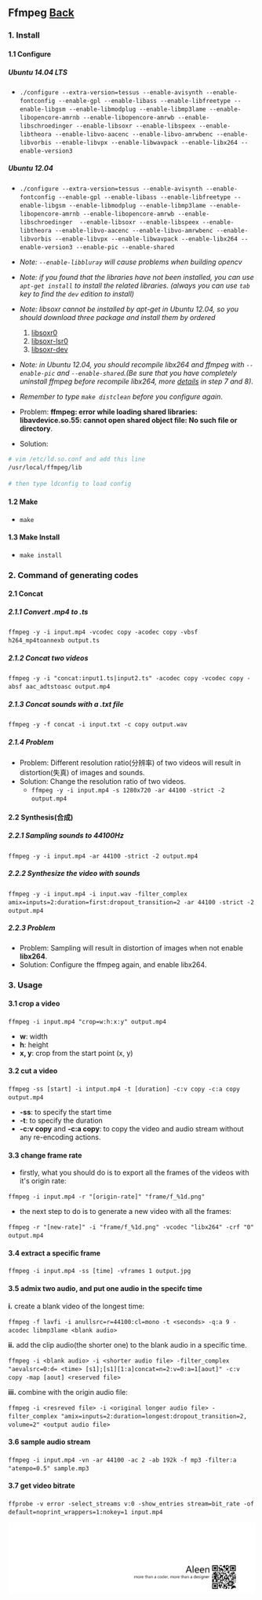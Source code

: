 ## Ffmpeg	[Back](./../summary.md)

### 1. Install

#### 1.1 Configure


##### Ubuntu 14.04 LTS 

- `./configure --extra-version=tessus --enable-avisynth --enable-fontconfig --enable-gpl --enable-libass --enable-libfreetype --enable-libgsm --enable-libmodplug --enable-libmp3lame --enable-libopencore-amrnb --enable-libopencore-amrwb --enable-libschroedinger --enable-libsoxr --enable-libspeex --enable-libtheora --enable-libvo-aacenc --enable-libvo-amrwbenc --enable-libvorbis --enable-libvpx --enable-libwavpack --enable-libx264 --enable-version3`

##### Ubuntu 12.04

- `./configure --extra-version=tessus --enable-avisynth --enable-fontconfig --enable-gpl --enable-libass --enable-libfreetype --enable-libgsm --enable-libmodplug --enable-libmp3lame --enable-libopencore-amrnb --enable-libopencore-amrwb --enable-libschroedinger  --enable-libsoxr --enable-libspeex --enable-libtheora --enable-libvo-aacenc --enable-libvo-amrwbenc --enable-libvorbis --enable-libvpx --enable-libwavpack --enable-libx264 --enable-version3 --enable-pic --enable-shared`

- *Note: `--enable-libbluray` will cause problems when building opencv*
- *Note: if you found that the libraries have not been installed, you can use `apt-get install` to install the related libraries. (always you can use `tab` key to find the `dev` edition to install)*
- *Note: libsoxr cannot be installed by apt-get in Ubuntu 12.04, so you should download three package and install them by ordered*
    1. [libsoxr0](http://www.ubuntuupdates.org/package/webupd8/precise/main/base/libsoxr0)
    2. [libsoxr-lsr0](http://www.ubuntuupdates.org/package/webupd8/precise/main/base/libsoxr-lsr0)
    3. [libsoxr-dev](http://www.ubuntuupdates.org/package/webupd8/precise/main/base/libsoxr-dev)
- *Note: in Ubuntu 12.04, you should recompile libx264 and ffmpeg with `--enable-pic` and `--enable-shared`.(Be sure that you have completely uninstall ffmpeg before recompile libx264, more [details](http://www.ozbotz.org/opencv-installation/) in step 7 and 8)*.
- *Remember to type `make distclean` before you configure again*.
- Problem: **ffmpeg: error while loading shared libraries: libavdevice.so.55: cannot open shared object file: No such file or directory**.
- Solution:

```bash
# vim /etc/ld.so.conf and add this line
/usr/local/ffmpeg/lib

# then type ldconfig to load config
```

#### 1.2 Make

- `make`

#### 1.3 Make Install

- `make install`

### 2. Command of generating codes

#### 2.1 Concat

##### 2.1.1 Convert .mp4 to .ts 

`ffmpeg -y -i input.mp4 -vcodec copy -acodec copy -vbsf h264_mp4toannexb output.ts`

##### 2.1.2 Concat two videos

`ffmpeg -y -i "concat:input1.ts|input2.ts" -acodec copy -vcodec copy -absf aac_adtstoasc output.mp4`

##### 2.1.3 Concat sounds with a .txt file

`ffmpeg -y -f concat -i input.txt -c copy output.wav`

##### 2.1.4 Problem

- Problem: Different resolution ratio(分辨率) of two videos will result in distortion(失真) of images and sounds.
- Solution: Change the resolution ratio of two videos.
	- `ffmpeg -y -i input.mp4 -s 1280x720 -ar 44100 -strict -2 output.mp4`

#### 2.2 Synthesis(合成)

##### 2.2.1 Sampling sounds to 44100Hz

`ffmpeg -y -i input.mp4 -ar 44100 -strict -2 output.mp4`

##### 2.2.2 Synthesize the video with sounds

`ffmpeg -y -i input.mp4 -i input.wav -filter_complex amix=inputs=2:duration=first:dropout_transition=2 -ar 44100 -strict -2 output.mp4` 

##### 2.2.3 Problem

- Problem: Sampling will result in distortion of images when not enable **libx264**.
- Solution: Configure the ffmpeg again, and enable libx264.

### 3. Usage

#### 3.1 crop a video

`ffmpeg -i input.mp4 "crop=w:h:x:y" output.mp4`

- **w**: width
- **h**: height
- **x, y**: crop from the start point (x, y)

#### 3.2 cut a video

`ffmpeg -ss [start] -i intput.mp4 -t [duration] -c:v copy -c:a copy output.mp4`

- **-ss**: to specify the start time
- **-t**: to specify the duration
- **-c:v copy** and **-c:a copy**: to copy the video and audio stream without any re-encoding actions.

#### 3.3 change frame rate

- firstly, what you should do is to export all the frames of the videos with it's origin rate:

`ffmpeg -i input.mp4 -r "[origin-rate]" "frame/f_%1d.png"`

- the next step to do is to generate a new video with all the frames:

`ffmpeg -r "[new-rate]" -i "frame/f_%1d.png" -vcodec "libx264" -crf "0" output.mp4` 

#### 3.4 extract a specific frame

`ffmpeg -i input.mp4 -ss [time] -vframes 1 output.jpg`

#### 3.5 admix two audio, and put one audio in the specifc time

**i.** create a blank video of the longest time:

`ffmpeg -f lavfi -i anullsrc=r=44100:cl=mono -t <seconds> -q:a 9 -acodec libmp3lame <blank audio>`

**ii.** add the clip audio(the shorter one) to the blank audio in a specific time.

`ffmpeg -i <blank audio> -i <shorter audio file> -filter_complex "aevalsrc=0:d= <time> [s1];[s1][1:a]concat=n=2:v=0:a=1[aout]" -c:v copy -map [aout] <reserved file>`

**iii.** combine with the origin audio file:

`ffmpeg -i <resreved file> -i <original longer audio file> -filter_complex "amix=inputs=2:duration=longest:dropout_transition=2, volume=2" <output audio file>`

#### 3.6 sample audio stream

`ffmpeg -i input.mp4 -vn -ar 44100 -ac 2 -ab 192k -f mp3 -filter:a "atempo=0.5" sample.mp3`

#### 3.7 get video bitrate

`ffprobe -v error -select_streams v:0 -show_entries stream=bit_rate -of default=noprint_wrappers=1:nokey=1 input.mp4 `

<a href="http://aleen42.github.io/" target="_blank" ><img src="./../../pic/tail.gif"></a>
